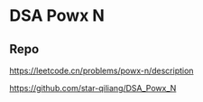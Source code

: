 # DSA Powx N
## Repo

https://leetcode.cn/problems/powx-n/description

https://github.com/star-qiliang/DSA_Powx_N